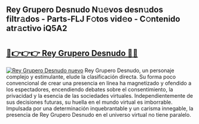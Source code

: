 ## Rey Grupero Desnudo N𝚞𝚎vos desn𝚞dos filtr𝚊dos - Parts-FLJ F𝚘tos vid𝚎o - C𝚘ntenido atr𝚊ctivo iQ5A2

# <h2><a href="http://mbdwwmw.tromn.icu/?c=Rey+Grupero+Desnudo">🔗👉👉👉 Rey Grupero Desnudo 🔗🔗</a></h2>

[![Rey Grupero Desnudo nuevo](https://i.imgur.com/pEAQMta.gif)](http://mbdwwmw.tromn.icu/?c=Rey+Grupero+Desnudo)
Rey Grupero Desnudo, un personaje complejo y estimulante, elude la clasificación directa. Su forma poco convencional de crear una presencia en línea ha magnetizado y ofendido a los espectadores, encendiendo debates sobre el consentimiento, la privacidad y la esencia de las sociedades virtuales. Independientemente de sus decisiones futuras, su huella en el mundo virtual es imborrable. Impulsada por una determinación inquebrantable y un carisma innegable, la presencia de Rey Grupero Desnudo en el universo virtual no tiene paralelo.
